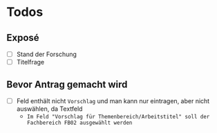 # Todos

## Exposé

- [ ] Stand der Forschung
- [ ] Titelfrage

## Bevor Antrag gemacht wird

- [ ] Feld enthält nicht `Vorschlag` und man kann nur eintragen, aber nicht auswählen, da Textfeld
  - `Im Feld "Vorschlag für Themenbereich/Arbeitstitel" soll der Fachbereich
    FB02 ausgewählt werden`